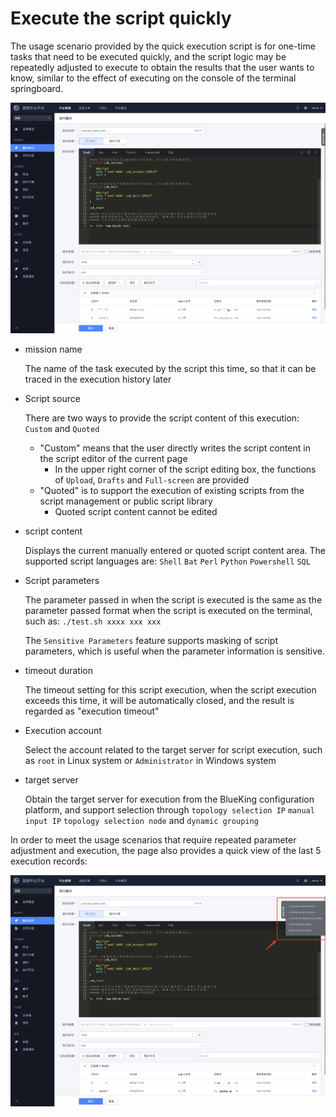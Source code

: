 # Execute the script quickly

The usage scenario provided by the quick execution script is for one-time tasks that need to be executed quickly, and the script logic may be repeatedly adjusted to execute to obtain the results that the user wants to know, similar to the effect of executing on the console of the terminal springboard.

![image-20211019161411552](media/image-20211019161411552.png)

- mission name

   The name of the task executed by the script this time, so that it can be traced in the execution history later

- Script source

   There are two ways to provide the script content of this execution: `Custom` and `Quoted`

   - "Custom" means that the user directly writes the script content in the script editor of the current page
     - In the upper right corner of the script editing box, the functions of `Upload`, `Drafts` and `Full-screen` are provided
   - "Quoted" is to support the execution of existing scripts from the script management or public script library
     - Quoted script content cannot be edited

- script content

   Displays the current manually entered or quoted script content area. The supported script languages are: `Shell` `Bat` `Perl` `Python` `Powershell` `SQL`

- Script parameters

   The parameter passed in when the script is executed is the same as the parameter passed format when the script is executed on the terminal, such as: `./test.sh xxxx xxx xxx`

   The `Sensitive Parameters` feature supports masking of script parameters, which is useful when the parameter information is sensitive.

- timeout duration

   The timeout setting for this script execution, when the script execution exceeds this time, it will be automatically closed, and the result is regarded as "execution timeout"

- Execution account

   Select the account related to the target server for script execution, such as `root` in Linux system or `Administrator` in Windows system

- target server

   Obtain the target server for execution from the BlueKing configuration platform, and support selection through `topology selection IP` `manual input IP` `topology selection node` and `dynamic grouping`

In order to meet the usage scenarios that require repeated parameter adjustment and execution, the page also provides a quick view of the last 5 execution records:

![image-20211019161512654](media/image-20211019161512654.png)